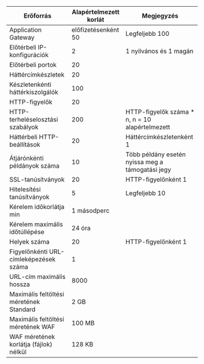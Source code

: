| Erőforrás | Alapértelmezett korlát | Megjegyzés |
| --- | --- | --- |
| Application Gateway |előfizetésenként 50 | Legfeljebb 100 |
| Előtérbeli IP-konfigurációk |2 |1 nyilvános és 1 magán |
| Előtérbeli portok |20 | |
| Háttércímkészletek |20 | |
| Készletenkénti háttérkiszolgálók |100 | |
| HTTP-figyelők |20 | |
| HTTP-terheléselosztási szabályok |200 |HTTP-figyelők száma * n, n = 10 alapértelmezett |
| Háttérbeli HTTP-beállítások |20 |Háttércímkészletenként 1 |
| Átjárónkénti példányok száma |10 | Több példány esetén nyissa meg a támogatási jegy |
| SSL-tanúsítványok |20 |HTTP-figyelőnként 1 |
| Hitelesítési tanúsítványok |5 | Legfeljebb 10 |
| Kérelem időkorlátja min |1 másodperc | |
| Kérelem maximális időtúllépése |24 óra | |
| Helyek száma |20 |HTTP-figyelőnként 1 |
| Figyelőnkénti URL-címleképezések száma |1 | |
|URL-cím maximális hossza|8000|
| Maximális feltöltési méretének Standard |2 GB | |
| Maximális feltöltési méretének WAF |100 MB| |
|WAF méretének korlátja (fájlok) nélkül|128 KB|

